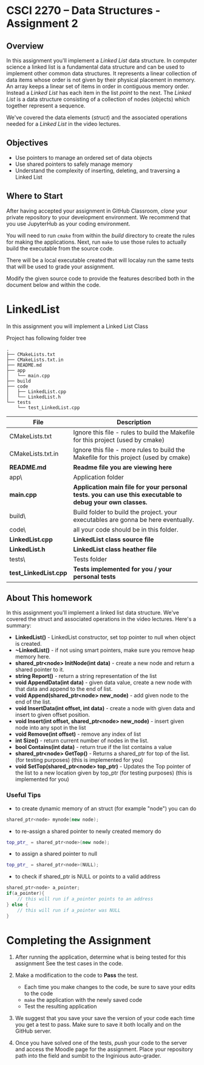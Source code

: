 # CSCI 2270 – Data Structures - Assignment 2
## Overview

In this assignment you'll implement a _Linked List_ data structure. 
In computer science  a linked list is a fundamental data structure and can be used to implement other common data structures.  It represents a linear collection of data items whose order is not given by their physical placement in memory.  An array keeps a linear set of items in order in contiguous memory order. Instead a _Linked List_ has each item in the list _point_ to the next. The _Linked List_ is a data structure consisting of a collection of nodes (objects) which together represent a sequence.

We've covered the data elements (_struct_) and the associated operations needed for a _Linked List_ in the video lectures.

## Objectives
* Use pointers to manage an ordered set of data objects
* Use shared pointers to safely manage memory
* Understand the complexity of inserting, deleting, and traversing a Linked List


## Where to Start
After having accepted your assignment in GitHub Classroom, _clone_ your private repository to your development environment.  We recommend that you use JupyterHub as your coding environment.

You will need to run ```cmake``` from within the _build_ directory to create the rules for making the applications.  Next, run ```make``` to use those rules to actually build the executable from the source code.

There will be a local executable created that will localay run the same tests that will be used to grade your assignment.

Modify the given source code to provide the features described both in the document below and within the code.

# LinkedList
In this assignment you will implement a Linked List Class

Project has following folder tree

```
.  
├── CMakeLists.txt  
├── CMakeLists.txt.in  
├── README.md  
├── app  
│   └── main.cpp  
├── build  
├── code  
│   ├── LinkedList.cpp  
│   └── LinkedList.h
└── tests  
    └── test_LinkedList.cpp
```
| File | Description |
|---|---|
| CMakeLists.txt      | Ignore this file - rules to build the Makefile for this project (used by cmake)|
| CMakeLists.txt.in   | Ignore this file - more rules to build the Makefile for this project (used by cmake) |
| __README.md__           | __Readme file you are viewing here__ |
| app\                | Application folder  
__main.cpp__            | __Application main file for your personal tests. you can use this executable to debug your own classes.__  |
| build\              | Build folder to build the project. your executables are gonna be here eventually.  |
| code\               | all your code should be in this folder.   
| __LinkedList.cpp__  | __LinkedList class source file__  |
| __LinkedList.h__    | __LinkedList class heather file__  |
| tests\              | Tests folder  |
| __test_LinkedList.cpp__ | __Tests implemented for you / your personal tests__  |

## About This homework

In this assignment you'll implement a linked list data
structure. We've covered the struct and associated operations in the
video lectures. Here's a summary:

* **LinkedList()** - LinkedList constructor, set top pointer to null when object is created.
* **~LinkedList()** - if not using smart pointers, make sure you remove heap memory here.
* **shared_ptr\<node> InitNode(int data)** - create a new node and return a shared pointer to it.
* **string Report()** - return a string representation of the list
* **void AppendData(int data)** - given data value, create a new node with that data and append to the end of list.
* **void Append(shared_ptr\<node> new_node)** - add given node to the end of the list.
* **void InsertData(int offset, int data)** - create a node with given data and insert to given offset position.
* **void Insert(int offset, shared_ptr\<node> new_node)** - insert given node into any spot in the list
* **void Remove(int offset)** - remove any index of list
* **int Size()** - return current number of nodes in the list.
* **bool Contains(int data)** - return true if the list contains a value
* **shared_ptr\<node> GetTop()** - Returns a shared_ptr for top of the list. (for testing purposes) (this is implemented for you)
* **void SetTop(shared_ptr\<node> top_ptr)** - Updates the Top pointer of the list to a new location given by top_ptr (for testing purposes) (this is implemented for you)

### Useful Tips
* to create dynamic memory of an struct (for example "node") you can do

```cpp
shared_ptr<node> mynode(new node);
```

* to re-assign a shared pointer to newly created memory do

```cpp
top_ptr_ = shared_ptr<node>(new node);
```

* to assign a shared pointer to null

```cpp
top_ptr_ = shared_ptr<node>(NULL);
```

* to check if shared_ptr is NULL or points to a valid address

```cpp
shared_ptr<node> a_pointer;
if(a_pointer){
    // this will run if a_pointer points to an address
} else {
    // this will run if a_pointer was NULL
}
```
# Completing the Assignment

1. After running the application, determine what is being tested for this assignment See the test cases in the code.
2. Make a modification to the code to __Pass__ the test. 
   * Each time you make changes to the code, be sure to save your edits to the code
   * ```make``` the application with the newly saved code
   * Test the resulting application
3. We suggest that you save your save the version of your code each time you get a test to pass. Make sure to save it both locally and on the GitHub server. 

4. Once you have solved one of the tests, _push_ your code to the server and access the Moodle page for the assignment.  Place your repository path into the field and sumbit to the Inginious auto-grader.
